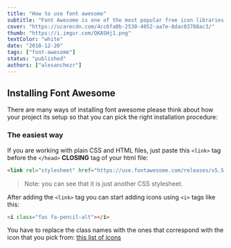 ```yaml
---
title: "How to use font awesome"
subtitle: "Font Awesome is one of the most popular free icon libraries in the world of front end development"
cover: "https://ucarecdn.com/4cc6fa0b-2530-4052-aa7e-8dac03788ac3/"
thumb: "https://i.imgur.com/QKASHj1.png"
textColor: "white"
date: "2018-12-20"
tags: ["font-awesome"]
status: "published"
authors: ["alesanchezr"]
---
```


## Installing Font Awesome

There are many ways of installing font awesome please think about how your project its setup so that you can pick the right installation procedure:

### The easiest way

If you are working with plain CSS and HTML files, just paste this `<link>` tag before the `</head>` **CLOSING** tag of your html file:
```html
<link rel="stylesheet" href="https://use.fontawesome.com/releases/v5.5.0/css/all.css" integrity="sha384-B4dIYHKNBt8Bc12p+WXckhzcICo0wtJAoU8YZTY5qE0Id1GSseTk6S+L3BlXeVIU" crossorigin="anonymous">
```
> Note: you can see that it is just another CSS stylesheet.

After adding the `<link>` tag you can start adding icons using `<i>` tags like this:
```html
<i class="fas fa-pencil-alt"></i>
```
You have to replace the class names with the ones that correspond with the icon that you pick from: [this list of icons](https://fontawesome.com/icons?d=gallery)
